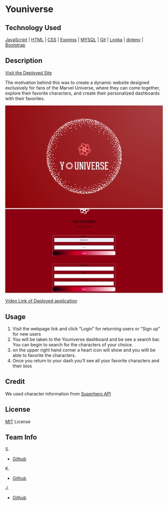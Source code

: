 # Youniverse

## Technology Used
[JavaScript](https://developer.mozilla.org/en-US/docs/Web/JavaScript) | [HTML](https://developer.mozilla.org/en-US/docs/Web/HTML) | [CSS](https://developer.mozilla.org/en-US/docs/Web/CSS) | [Express](https://expressjs.com/) | [MYSQL](https://www.npmjs.com/package/mysql2) | [Git](https://git-scm.com/) | [Looka](https://looka.com/) | [dotenv](https://www.npmjs.com/package/dotenv) | [Bootstrap](https://getbootstrap.com/)


## Description

[Visit the Deployed Site](https://youniversee.herokuapp.com/)

The motivation behind this was to create a dynamic website designed exclusively for fans of the Marvel Universe, where they can come together, explore their favorite characters, and create their personalized dashboards with their favorites.

![EXAMPLE](./public/images/newlogo2.png)
![EXAMPLE](./public/images/LOG%20IN.png)

[Video Link of Deployed application](https://app.screencast.com/K7rUVCMRdrINU)

## Usage
1. Visit the webpage link and click “Login” for returning users or “Sign up” for new users
2. You will be taken to the Youniverse dashboard and be see a search bar. You can begin to search for the characters of your choice.
3. on the upper right hand corner a heart icon will show and you willl be able to favorite the characters.
4. Once you return to your dash you’ll see all your favorite characters and their bios


## Credit
We used character information from [Superhero API](https://akabab.github.io/superhero-api/api/#biography)


## License
[MIT](https://opensource.org/license/mit/) License

## Team Info
S.
* [Github](https://github.com/Scar919)

K.
* [Github](https://github.com/KKitenge)

J.
* [Github](https://github.com/408broncos)



